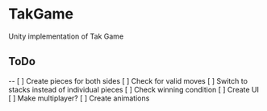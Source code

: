 # TakGame
Unity implementation of Tak Game
## ToDo
--
[ ] Create pieces for both sides
[ ] Check for valid moves
[ ] Switch to stacks instead of individual pieces
[ ] Check winning condition
[ ] Create UI
[ ] Make multiplayer?
[ ] Create animations
